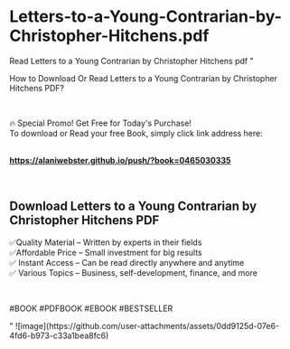 # Letters-to-a-Young-Contrarian-by-Christopher-Hitchens.pdf
Read Letters to a Young Contrarian by Christopher Hitchens pdf
"<p>How to Download Or Read Letters to a Young Contrarian by Christopher Hitchens PDF?</p>
<p>&nbsp;</p>
<p>&#128293;  Special Promo! Get Free for Today's Purchase!<br />To download or Read your free Book, simply click link address here:&nbsp;<br />&nbsp;</p>
<p><a href=""https://alaniwebster.github.io/push/?book=0465030335""><strong>https://alaniwebster.github.io/push/?book=0465030335</strong></a></p>
<p>&nbsp;</p>
<h2>Download Letters to a Young Contrarian by Christopher Hitchens PDF</h2>
<p>&#x2705;Quality Material &ndash; Written by experts in their fields<br />&#x2705;Affordable Price &ndash; Small investment for big results<br />&#x2705; Instant Access &ndash; Can be read directly anywhere and anytime<br />&#x2705; Various Topics &ndash; Business, self-development, finance, and more</p>
<p>&nbsp;</p>
<p>#BOOK #PDFBOOK #EBOOK #BESTSELLER</p>
"
![image](https://github.com/user-attachments/assets/0dd9125d-07e6-4fd6-b973-c33a1bea8fc6)
